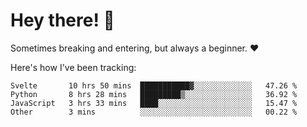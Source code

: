 # Hey there! 👋
Sometimes breaking and entering, but always a beginner. ❤️

Here's how I've been tracking:
<!--START_SECTION:waka-->

```text
Svelte       10 hrs 50 mins  ███████████▓░░░░░░░░░░░░░   47.26 %
Python       8 hrs 28 mins   █████████▒░░░░░░░░░░░░░░░   36.92 %
JavaScript   3 hrs 33 mins   ████░░░░░░░░░░░░░░░░░░░░░   15.47 %
Other        3 mins          ░░░░░░░░░░░░░░░░░░░░░░░░░   00.22 %
```

<!--END_SECTION:waka-->
